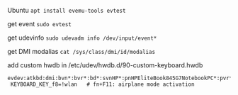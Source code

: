 Ubuntu
` apt install evemu-tools evtest `

get event
` sudo evtest `

get udevinfo
` sudo udevadm info /dev/input/event* `

get DMI modalias
` cat /sys/class/dmi/id/modalias `

add custom hwdb in /etc/udev/hwdb.d/90-custom-keyboard.hwdb
```
evdev:atkbd:dmi:bvn*:bvr*:bd*:svnHP*:pnHPEliteBook845G7NotebookPC*:pvr*
 KEYBOARD_KEY_f8=!wlan   # fn+F11: airplane mode activation 
```
